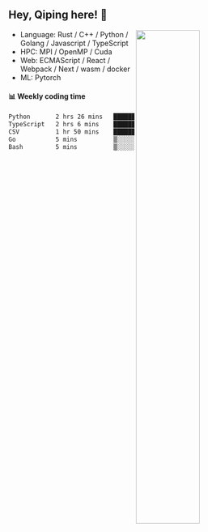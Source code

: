 

## Hey, Qiping here! :wave:

[<img align="right" width="50%" src="https://github-readme-stats.vercel.app/api?username=ppppqp&theme=dark&show_icons=true">](https://metrics.lecoq.io/ppppqp?template=classic)



-   Language: Rust / C++ / Python / Golang / Javascript / TypeScript
-   HPC: MPI / OpenMP / Cuda
-   Web: ECMAScript / React / Webpack / Next / wasm / docker
-   ML: Pytorch



#### :bar_chart: Weekly coding time

<!--START_SECTION:waka-->

```txt
Python       2 hrs 26 mins   █████████░░░░░░░░░░░░░░░░   36.45 %
TypeScript   2 hrs 6 mins    ████████░░░░░░░░░░░░░░░░░   31.49 %
CSV          1 hr 50 mins    ███████░░░░░░░░░░░░░░░░░░   27.48 %
Go           5 mins          ▒░░░░░░░░░░░░░░░░░░░░░░░░   01.41 %
Bash         5 mins          ▒░░░░░░░░░░░░░░░░░░░░░░░░   01.24 %
```

<!--END_SECTION:waka-->
